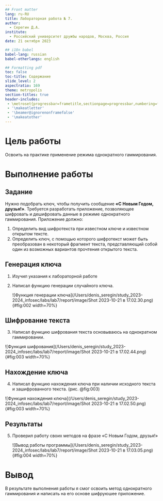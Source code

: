 ```yaml
---
## Front matter
lang: ru-RU
title: Лабораторная работа № 7.
author:
  - Серегин Д.А.
institute:
  - Российский университет дружбы народов, Москва, Россия
date: 21 октября 2023

## i18n babel
babel-lang: russian
babel-otherlangs: english

## Formatting pdf
toc: false
toc-title: Содержание
slide_level: 2
aspectratio: 169
theme: metropolis
section-titles: true
header-includes:
 - \metroset{progressbar=frametitle,sectionpage=progressbar,numbering=fraction}
 - '\makeatletter'
 - '\beamer@ignorenonframefalse'
 - '\makeatother'
---
```


# Цель работы

Освоить на практике применение режима однократного гаммирования. 

# Выполнение работы

## Задание

Нужно подобрать ключ, чтобы получить сообщение  **«С Новым Годом, друзья!»**. Требуется разработать приложение, позволяющее шифровать и дешифровать данные в режиме однократного гаммирования. Приложение должно: 

1. Определить вид шифротекста при известном ключе и известном открытом тексте. 
2. Определить ключ, с помощью которого шифротекст может быть преобразован в некоторый фрагмент текста, представляющий собой один из возможных вариантов прочтения открытого текста.

## Генерация ключа

1. Изучил указания к лабораторной работе 

2. Написал функцию генерации случайного ключа.

   ![Функция генерации ключа](/Users/denis_seregin/study_2023-2024_infosec/labs/lab7/report/image/Shot 2023-10-21 в 17.02.30.png){#fig:002 width=70%}

## Шифрование текста

3. Написал функцию шифрования текста основываюсь на однократном гаммировании.

![Функция шифрования](/Users/denis_seregin/study_2023-2024_infosec/labs/lab7/report/image/Shot 2023-10-21 в 17.02.44.png){#fig:003 width=70%}

## Нахождение ключа

4. Написал функцию нахождения ключа при наличии исходного текста и зашифрованного текста.  (рис. @fig:003)

![Функция нахождения ключа](/Users/denis_seregin/study_2023-2024_infosec/labs/lab7/report/image/Shot 2023-10-21 в 17.02.50.png){#fig:003 width=70%}

## Результаты

5. Проверил работу своих методов на фразе «С Новым Годом, друзья!» 

   ![Вывод работы программы](/Users/denis_seregin/study_2023-2024_infosec/labs/lab7/report/image/Shot 2023-10-21 в 17.03.05.png){#fig:004 width=70%}



# Вывод
В результате выполнения работы я смог освоить метод однократного гаммирования и написать на его основе шифруюшее приложение. 

